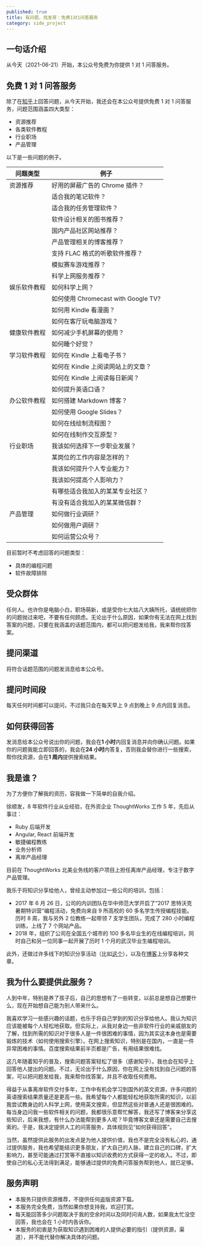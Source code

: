 ```yaml
---
published: true
title: 有问题，找发哥：免费1对1问答服务
category: side_project
---
```


## 一句话介绍

从今天（2021-06-21）开始，本公众号免费为你提供 1 对 1 问答服务。

## 免费 1 对 1 问答服务

除了在[知乎](https://www.zhihu.com/people/xu-shun-fa-68?utm_source=wechat_session&utm_medium=social&utm_oi=836692033744801792)上回答问题，从今天开始，我还会在本公众号提供免费 1 对 1 问答服务，问题范围涵盖四大类型：

- 资源推荐
- 各类软件教程
- 行业职场
- 产品管理

以下是一些问题的例子。

| 问题类型     | 例子                                |
| ------------ | ----------------------------------- |
| 资源推荐     | 好用的屏蔽广告的 Chrome 插件？      |
|              | 适合我的笔记软件？                  |
|              | 适合我的任务管理软件？              |
|              | 软件设计相关的图书推荐？            |
|              | 国内产品社区网站推荐？              |
|              | 产品管理相关的博客推荐？            |
|              | 支持 FLAC 格式的听歌软件推荐？      |
|              | 模拟赛车游戏推荐？                  |
|              | 科学上网服务推荐？                  |
| 娱乐软件教程 | 如何科学上网？                      |
|              | 如何使用 Chromecast with Google TV? |
|              | 如何用 Kindle 看漫画？              |
|              | 如何在客厅玩电脑游戏？              |
| 健康软件教程 | 如何减少手机屏幕的使用？            |
|              | 如何睡个好觉？                      |
| 学习软件教程 | 如何在 Kindle 上看电子书？          |
|              | 如何在 Kindle 上阅读网站上的文章？  |
|              | 如何在 Kindle 上阅读每日新闻？      |
|              | 如何提升英语口语？                  |
| 办公软件教程 | 如何搭建 Markdown 博客？            |
|              | 如何使用 Google Slides？            |
|              | 如何在线绘制流程图？                |
|              | 如何在线制作交互原型？              |
| 行业职场     | 我该如何选择下一步职业发展？        |
|              | 某岗位的工作内容是怎样的？          |
|              | 我该如何提升个人专业能力？          |
|              | 我该如何提高个人影响力？            |
|              | 有哪些适合我加入的某某专业社区？    |
|              | 有没有适合我加入的某某微信群？      |
| 产品管理     | 如何做行业调研？                    |
|              | 如何做用户调研？                    |
|              | 如何运营公众号？                    |

目前暂时不考虑回答的问题类型：

- 具体的编程问题
- 软件故障排除

## 受众群体

任何人。也许你是电脑小白，职场萌新，或是受你七大姑八大姨所托，请统统把你的问题抛过来吧，不要有任何顾虑。无论出于什么原因，如果你有无法在网上找到答案的问题，只要在我涵盖的话题范围内，都可以把问题发给我，我来帮你找答案。

## 提问渠道

将符合话题范围的问题发消息给本公众号。

## 提问时间段

每天任何时间都可以提问，不过我只会在每天早上 9 点到晚上 9 点内回复消息。

## 如何获得回答

发消息给本公众号说出你的问题，我会在**1 小时**内回复消息并向你确认问题。如果你的问题我能立即回答的，我会在**24 小时**内答复，否则我会替你进行一些搜索，帮你找资源，会在**1 周内**提供搜索结果。

## 我是谁？

为了方便你了解我的资历，容我做一下简单的自我介绍。

徐顺发，8 年软件行业从业经验，在外资企业 ThoughtWorks 工作 5 年，先后从事过：

- Ruby 后端开发
- Angular, React 前端开发
- 敏捷编程教练
- 业务分析师
- 离岸产品经理

目前在 ThoughtWorks 北美业务线的客户项目上担任离岸产品经理，专注于数字产品管理。

我乐于将知识分享给他人，曾经主动参加过一些公司的培训，包括：

- 2017 年 6 月 26 日，公司的内训团队在华中师范大学开启了“2017 思特沃克暑期特训营”编程活动，免费向来自 9 所高校的 60 多名学生传授编程技能。历时 8 周，我与另外 2 位教练一起带领 7 支学生团队，完成了 280 小时编程训练，上线了 7 个网站产品。
- 2018 年，组织了公司在全国五个城市的 100 多名毕业生的在线编程培训，同时自己和另一位同事一起开展了历时 1 个月的武汉毕业生编程培训。

此外，还做过许多线下的知识分享活动（比如[这个](https://goooooouwa.github.io/assets/download/2020-09-18-shi-jie-li-shi-session-script.html#2)），以及在[博客](https://goooooouwa.github.io/)上分享各种文章。

## 我为什么要提供此服务？

人到中年，特别是养了孩子后，自己的思想有了一些转变，以前总是想自己想要什么，现在开始想自己能为别人带来什么。

我喜欢学习一些感兴趣的话题，也乐于将自己学到的知识分享给他人。我认为知识应该能被每个人轻松地获取。但实际上，从我对身边一些非软件行业的亲戚朋友的了解，找到所需的知识对于很多人是一件很困难的事情，因为其实这本身也是需要锻炼的技术（如何使用搜索引擎）。在网上搜索知识，特别是在国内，一直是一件异常困难的事情。百度搜索结果前半页都是广告，有用结果很难找。

这几年随着知乎的普及，搜索问题答案轻松了很多（感谢知乎）。我也会在知乎上回答他人提出的问题。不过，无论出于什么原因，你在网上没有找到自己问题的答案，可以把问题发给我，我来帮你找答案，并且不收取任何费用。

得益于从事离岸软件交付多年，工作中有机会学习到国外的英文资源，许多问题的英语搜索结果质量还是更高一些。我希望每个人都能轻松地获取所需的知识，以前我尝试教身边的人科学上网，使用英文搜索，但显然这些对普通人还是很困难的。每当身边问我一些软件相关的问题，我都很乐意帮忙解答，我还写了博客来分享这些知识，后来我想，有什么办法能帮到更多人呢？毕竟博客文章还是需要自己去搜索的。于是，我决定提供人工的问答服务，具体规则见“如何获得回答”。

当然，虽然提供此服务的出发点是为他人提供价值，我也不是完全没有私心的，通过提供服务，我也希望能结识更多朋友，扩大自己的人脉，建立自己的口碑，扩大影响力，甚至可能通过打赏等不直接以知识收费的方式获得一定的收入。不过，即使自己的私心无法得到满足，能够通过提供的免费问答服务帮到他人，就已足够。

## 服务声明

- 本服务只提供资源推荐，不提供任何盗版资源下载。
- 本服务完全免费，当然如果你想支持我，欢迎打赏。
- 每天能回答多少问题取决于我的空余时间以及同时问询人数，如果我太忙没空回答，我也会在 1 小时内告诉你。
- 本服务的初衷是为获取知识遇到困难的人提供必要的指引（提供资源，渠道），并不能代替你解决具体的问题。
